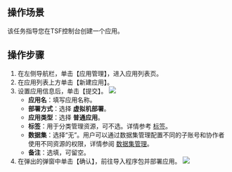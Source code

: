 ## 操作场景

该任务指导您在TSF控制台创建一个应用。

## 操作步骤

1. 在左侧导航栏，单击【应用管理】，进入应用列表页。
2. 在应用列表上方单击【新建应用】。
3. 设置应用信息后，单击【提交】。
   ![](https://main.qcloudimg.com/raw/8412f0178851a856b42a2acae632340e.png)
   - **应用名**：填写应用名称。
   - **部署方式**：选择 **虚拟机部署**。
   - **应用类型**：选择 **普通应用**。
   - **标签**：用于分类管理资源，可不选。详情参考 [标签](https://cloud.tencent.com/document/product/649/53869)。
   - **数据集**：选择“无”。用户可以通过数据集管理配置不同的子账号和协作者使用不同资源的权限，详情参阅 [数据集管理](https://cloud.tencent.com/document/product/649/38326)。
   - **备注**：选填，可留空。
4. 在弹出的弹窗中单击【确认】，前往导入程序包并部署应用。
![](https://main.qcloudimg.com/raw/85bdb41bf75e6c072a0356b76b20530b.png)
